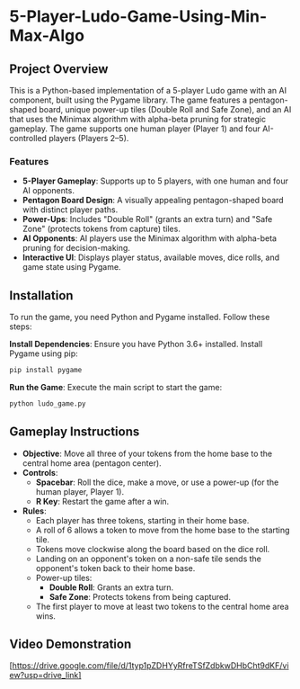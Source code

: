 # 5-Player-Ludo-Game-Using-Min-Max-Algo
## Project Overview
This is a Python-based implementation of a 5-player Ludo game with an AI component, built using the Pygame library. The game features a pentagon-shaped board, unique power-up tiles (Double Roll and Safe Zone), and an AI that uses the Minimax algorithm with alpha-beta pruning for strategic gameplay. The game supports one human player (Player 1) and four AI-controlled players (Players 2–5).

### Features
- **5-Player Gameplay**: Supports up to 5 players, with one human and four AI opponents.
- **Pentagon Board Design**: A visually appealing pentagon-shaped board with distinct player paths.
- **Power-Ups**: Includes "Double Roll" (grants an extra turn) and "Safe Zone" (protects tokens from capture) tiles.
- **AI Opponents**: AI players use the Minimax algorithm with alpha-beta pruning for decision-making.
- **Interactive UI**: Displays player status, available moves, dice rolls, and game state using Pygame.

## Installation
To run the game, you need Python and Pygame installed. Follow these steps:

 **Install Dependencies**:
   Ensure you have Python 3.6+ installed. Install Pygame using pip:
   ```bash
   pip install pygame
   ```
 **Run the Game**:
   Execute the main script to start the game:
   ```bash
   python ludo_game.py
   ```

## Gameplay Instructions
- **Objective**: Move all three of your tokens from the home base to the central home area (pentagon center).
- **Controls**:
  - **Spacebar**: Roll the dice, make a move, or use a power-up (for the human player, Player 1).
  - **R Key**: Restart the game after a win.
- **Rules**:
  - Each player has three tokens, starting in their home base.
  - A roll of 6 allows a token to move from the home base to the starting tile.
  - Tokens move clockwise along the board based on the dice roll.
  - Landing on an opponent's token on a non-safe tile sends the opponent's token back to their home base.
  - Power-up tiles:
    - **Double Roll**: Grants an extra turn.
    - **Safe Zone**: Protects tokens from being captured.
  - The first player to move at least two tokens to the central home area wins.

## Video Demonstration
[https://drive.google.com/file/d/1typ1pZDHYyRfreTSfZdbkwDHbCht9dKF/view?usp=drive_link]



